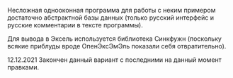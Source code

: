 Несложная однооконная программа для работы с неким примером достаточно абстрактной базы данных 
(только русский интерфейс и русские комментарии в тексте программы).

Для вывода в Эксель используется библиотека Синкфужн (поскольку всякие приблуды вроде ОпенЭксЭмЭль показали себя отвратительно).

12.12.2021 Закончен данный вариант с последними на данный момент правками.
